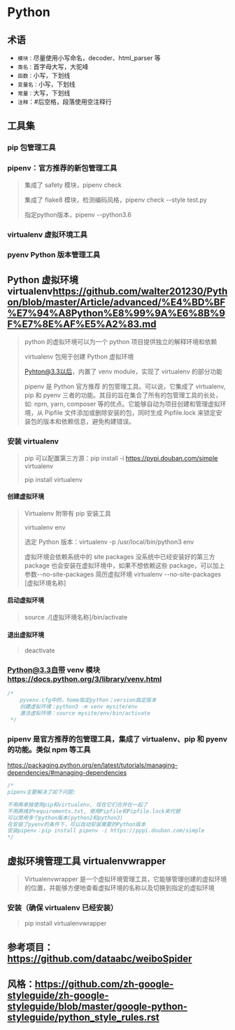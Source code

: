 # Python

## 术语

- `模块：`尽量使用小写命名，decoder、html_parser 等
- `类名：`首字母大写，大驼峰
- `函数：`小写，下划线
- `变量名：`小写，下划线
- `常量：`大写，下划线
- `注释`：#后空格，段落使用空注释行

## 工具集

### pip 包管理工具

### pipenv：官方推荐的新包管理工具

> 集成了 safety 模块，pipenv check
>
> 集成了 flake8 模块，检测编码风格，pipenv check --style test.py
>
> 指定python版本，pipenv --python3.6

### virtualenv 虚拟环境工具

### pyenv Python 版本管理工具

## Python 虚拟环境 virtualenv<https://github.com/walter201230/Python/blob/master/Article/advanced/%E4%BD%BF%E7%94%A8Python%E8%99%9A%E6%8B%9F%E7%8E%AF%E5%A2%83.md>

> python 的虚拟环境可以为一个 python 项目提供独立的解释环境和依赖
>
> virtualenv 包用于创建 Python 虚拟环境
>
> Pyhton@3.3以后，内置了 venv module，实现了 virtualenv 的部分功能
>
> pipenv 是 Python 官方推荐 的包管理工具。可以说，它集成了 virtualenv, pip 和 pyenv 三者的功能。其目的旨在集合了所有的包管理工具的长处，如: npm, yarn, composer 等的优点。它能够自动为项目创建和管理虚拟环境，从 Pipfile 文件添加或删除安装的包，同时生成 Pipfile.lock 来锁定安装包的版本和依赖信息，避免构建错误。

### 安装 virtualenv

> pip 可以配置第三方源：pip install -i https://pypi.douban.com/simple virtualenv
>
> pip install virtualenv

#### 创建虚拟环境

> Virtualenv 附带有 pip 安装工具
>
> virtualenv env
>
> 选定 Python 版本：virtualenv -p /usr/local/bin/python3 env
>
> 虚拟环境会依赖系统中的 site packages 没系统中已经安装好的第三方 package 也会安装在虚拟环境中，如果不想依赖这些 package，可以加上参数--no-site-packages 简历虚拟环境
> virtualenv --no-site-packages [虚拟环境名称]

#### 启动虚拟环境

> source ./[虚拟环境名称]/bin/activate

#### 退出虚拟环境

> deactivate

### Python@3.3自带 venv 模块<https://docs.python.org/3/library/venv.html>

```js
/*
    pyvenv.cfg中的，home指定python；version指定版本
    创建虚拟环境：python3 -m venv mysite/env
    激活虚拟环境：source mysite/env/bin/activate
 */
```

### pipenv 是官方推荐的包管理工具，集成了 virtualenv、pip 和 pyenv 的功能。类似 npm 等工具

<https://packaging.python.org/en/latest/tutorials/managing-dependencies/#managing-dependencies>

```js
/*
pipenv主要解决了如下问题:

不用再单独使用pip和virtualenv, 现在它们合并在一起了
不用再维护requirements.txt, 使用Pipfile和Pipfile.lock来代替
可以使用多个python版本(python2和python3)
在安装了pyenv的条件下，可以自动安装需要的Python版本
安装pipenv：pip install pipenv -i https://pypi.douban.com/simple
*/
```

## 虚拟环境管理工具 virtualenvwrapper

> Virtualenvwrapper 是一个虚拟环境管理工具，它能够管理创建的虚拟环境的位置，并能够方便地查看虚拟环境的名称以及切换到指定的虚拟环境

### 安装（确保 virtualenv 已经安装）

> pip install virtualenvwrapper

## 参考项目：https://github.com/dataabc/weiboSpider

## 风格：https://github.com/zh-google-styleguide/zh-google-styleguide/blob/master/google-python-styleguide/python_style_rules.rst
